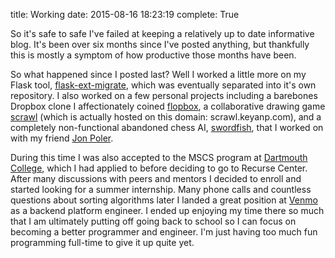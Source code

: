 title: Working
date: 2015-08-16 18:23:19
complete: True

So it's safe to safe I've failed at keeping a relatively up to date informative blog. It's been over six months since I've posted anything, but thankfully this is mostly a symptom of how productive those months have been.

So what happened since I posted last? Well I worked a little more on my Flask tool, [flask-ext-migrate][1], which was eventually separated into it's own repository. I also worked on a few personal projects including a barebones Dropbox clone I affectionately coined [flopbox][2], a collaborative drawing game [scrawl][3] (which is actually hosted on this domain: scrawl.keyanp.com), and a completely non-functional abandoned chess AI, [swordfish][4], that I worked on with my friend [Jon Poler][5].

During this time I was also accepted to the MSCS program at [Dartmouth College][6], which I had applied to before deciding to go to Recurse Center. After many discussions with peers and mentors I decided to enroll and started looking for a summer internship. Many phone calls and countless questions about sorting algorithms later I landed a great position at [Venmo][7] as a backend platform engineer. I ended up enjoying my time there so much that I am ultimately putting off going back to school so I can focus on becoming a better programmer and engineer. I'm just having too much fun programming full-time to give it up quite yet.

[1]: https://github.com/pocoo/flask-ext-migrate
[2]: https://github.com/keyan/flopbox
[3]: https://github.com/keyan/scrawl
[4]: https://github.com/keyan/swordfish
[5]: https://github.com/jpoler
[6]: www.cs.dartmouth.edu
[7]: https://venmo.com/
